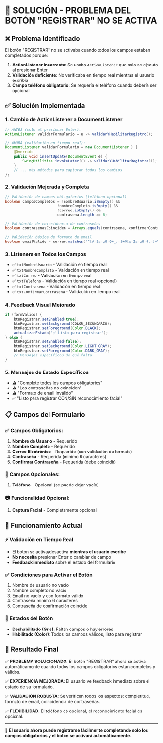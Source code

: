 # 🔧 SOLUCIÓN - PROBLEMA DEL BOTÓN "REGISTRAR" NO SE ACTIVA

## ❌ Problema Identificado
El botón "REGISTRAR" no se activaba cuando todos los campos estaban completados porque:

1. **ActionListener incorrecto**: Se usaba `ActionListener` que solo se ejecuta al presionar Enter
2. **Validación deficiente**: No verificaba en tiempo real mientras el usuario escribía
3. **Campo teléfono obligatorio**: Se requería el teléfono cuando debería ser opcional

## ✅ Solución Implementada

### 1. **Cambio de ActionListener a DocumentListener**
```java
// ANTES (solo al presionar Enter):
ActionListener validarFormulario = e -> validarYHabilitarRegistro();

// AHORA (validación en tiempo real):
DocumentListener validarFormulario = new DocumentListener() {
    @Override
    public void insertUpdate(DocumentEvent e) {
        SwingUtilities.invokeLater(() -> validarYHabilitarRegistro());
    }
    // ... más métodos para capturar todos los cambios
};
```

### 2. **Validación Mejorada y Completa**
```java
// Validación de campos obligatorios (teléfono opcional)
boolean camposCompletos = !nombreUsuario.isEmpty() &&
                        !nombreCompleto.isEmpty() &&
                        !correo.isEmpty() &&
                        contrasena.length >= 6;

// Validación de coincidencia de contraseñas
boolean contrasenasCoinciden = Arrays.equals(contrasena, confirmarContrasena);

// Validación básica de formato de email
boolean emailValido = correo.matches("^[A-Za-z0-9+_.-]+@[A-Za-z0-9.-]+\\.[A-Za-z]{2,}$");
```

### 3. **Listeners en Todos los Campos**
- ✅ `txtNombreUsuario` - Validación en tiempo real
- ✅ `txtNombreCompleto` - Validación en tiempo real
- ✅ `txtCorreo` - Validación en tiempo real
- ✅ `txtTelefono` - Validación en tiempo real (opcional)
- ✅ `txtContrasena` - Validación en tiempo real
- ✅ `txtConfirmarContrasena` - Validación en tiempo real

### 4. **Feedback Visual Mejorado**
```java
if (formValido) {
    btnRegistrar.setEnabled(true);
    btnRegistrar.setBackground(COLOR_SECUNDARIO);
    btnRegistrar.setForeground(Color.BLACK);
    actualizarEstado("✅ Listo para registrar");
} else {
    btnRegistrar.setEnabled(false);
    btnRegistrar.setBackground(Color.LIGHT_GRAY);
    btnRegistrar.setForeground(Color.DARK_GRAY);
    // Mensajes específicos de qué falta
}
```

### 5. **Mensajes de Estado Específicos**
- ⚠️ "Complete todos los campos obligatorios"
- ⚠️ "Las contraseñas no coinciden"
- ⚠️ "Formato de email inválido"
- ✅ "Listo para registrar CON/SIN reconocimiento facial"

## 📋 Campos del Formulario

### ✅ **Campos Obligatorios**:
1. **Nombre de Usuario** - Requerido
2. **Nombre Completo** - Requerido
3. **Correo Electrónico** - Requerido (con validación de formato)
4. **Contraseña** - Requerida (mínimo 6 caracteres)
5. **Confirmar Contraseña** - Requerida (debe coincidir)

### 📱 **Campos Opcionales**:
1. **Teléfono** - Opcional (se puede dejar vacío)

### 📷 **Funcionalidad Opcional**:
1. **Captura Facial** - Completamente opcional

## 🎯 Funcionamiento Actual

### ⚡ **Validación en Tiempo Real**
- El botón se activa/desactiva **mientras el usuario escribe**
- **No necesita** presionar Enter o cambiar de campo
- **Feedback inmediato** sobre el estado del formulario

### ✅ **Condiciones para Activar el Botón**
1. Nombre de usuario no vacío
2. Nombre completo no vacío  
3. Email no vacío y con formato válido
4. Contraseña mínimo 6 caracteres
5. Contraseña de confirmación coincide

### 🔄 **Estados del Botón**
- **Deshabilitado (Gris)**: Faltan campos o hay errores
- **Habilitado (Color)**: Todos los campos válidos, listo para registrar

## 🚀 Resultado Final

✅ **PROBLEMA SOLUCIONADO**: El botón "REGISTRAR" ahora se activa automáticamente cuando todos los campos obligatorios están completos y válidos.

✅ **EXPERIENCIA MEJORADA**: El usuario ve feedback inmediato sobre el estado de su formulario.

✅ **VALIDACIÓN ROBUSTA**: Se verifican todos los aspectos: completitud, formato de email, coincidencia de contraseñas.

✅ **FLEXIBILIDAD**: El teléfono es opcional, el reconocimiento facial es opcional.

---
**🎉 El usuario ahora puede registrarse fácilmente completando solo los campos obligatorios y el botón se activará automáticamente.**